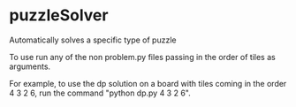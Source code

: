# puzzleSolver
Automatically solves a specific type of puzzle

To use run any of the non problem.py files passing in the order of tiles as arguments.

For example, to use the dp solution on a board with tiles coming in the order 4 3 2 6, run the command "python dp.py 4 3 2 6".
